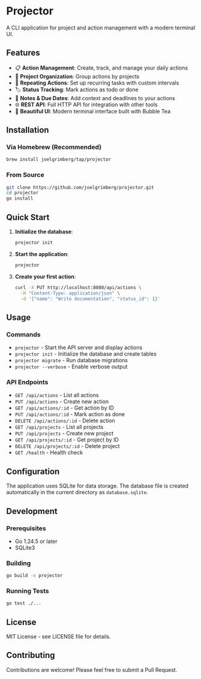 # Projector

A CLI application for project and action management with a modern terminal UI.

## Features

- 📋 **Action Management**: Create, track, and manage your daily actions
- 📁 **Project Organization**: Group actions by projects
- 🔄 **Repeating Actions**: Set up recurring tasks with custom intervals
- 🏷️ **Status Tracking**: Mark actions as todo or done
- 📝 **Notes & Due Dates**: Add context and deadlines to your actions
- 🌐 **REST API**: Full HTTP API for integration with other tools
- 🎨 **Beautiful UI**: Modern terminal interface built with Bubble Tea

## Installation

### Via Homebrew (Recommended)
```bash
brew install joelgrimberg/tap/projector
```

### From Source
```bash
git clone https://github.com/joelgrimberg/projector.git
cd projector
go install
```

## Quick Start

1. **Initialize the database**:
   ```bash
   projector init
   ```

2. **Start the application**:
   ```bash
   projector
   ```

3. **Create your first action**:
   ```bash
   curl -X PUT http://localhost:8080/api/actions \
     -H "Content-Type: application/json" \
     -d '{"name": "Write documentation", "status_id": 1}'
   ```

## Usage

### Commands

- `projector` - Start the API server and display actions
- `projector init` - Initialize the database and create tables
- `projector migrate` - Run database migrations
- `projector --verbose` - Enable verbose output

### API Endpoints

- `GET /api/actions` - List all actions
- `PUT /api/actions` - Create new action
- `GET /api/actions/:id` - Get action by ID
- `PUT /api/actions/:id` - Mark action as done
- `DELETE /api/actions/:id` - Delete action
- `GET /api/projects` - List all projects
- `PUT /api/projects` - Create new project
- `GET /api/projects/:id` - Get project by ID
- `DELETE /api/projects/:id` - Delete project
- `GET /health` - Health check

## Configuration

The application uses SQLite for data storage. The database file is created automatically in the current directory as `database.sqlite`.

## Development

### Prerequisites
- Go 1.24.5 or later
- SQLite3

### Building
```bash
go build -o projector
```

### Running Tests
```bash
go test ./...
```

## License

MIT License - see LICENSE file for details.

## Contributing

Contributions are welcome! Please feel free to submit a Pull Request.
